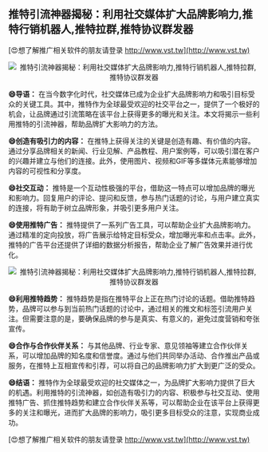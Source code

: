 ## **推特引流神器揭秘：利用社交媒体扩大品牌影响力,推特行销机器人,推特拉群,推特协议群发器**

[😍想了解推广相关软件的朋友请登录 http://www.vst.tw](http://www.vst.tw)

 <center><img src="https://vst.tw/MP4/tuiguang/png/1.png" alt="推特引流神器揭秘：利用社交媒体扩大品牌影响力,推特行销机器人,推特拉群,推特协议群发器"></center>

**😄导语：**
在当今数字化时代，社交媒体已成为企业扩大品牌影响力和吸引目标受众的关键工具。其中，推特作为全球最受欢迎的社交平台之一，提供了一个极好的机会，让品牌通过引流策略在该平台上获得更多的曝光和关注。本文将揭示一些利用推特的引流神器，帮助品牌扩大影响力的方法。

**😄创造有吸引力的内容：**
在推特上获得关注的关键是创造有趣、有价值的内容。通过分享品牌相关的新闻、行业见解、产品教程、用户案例等，可以吸引潜在客户的兴趣并建立与他们的连接。此外，使用图片、视频和GIF等多媒体元素能够增加内容的可视性和分享度。

**😄社交互动：**
推特是一个互动性极强的平台，借助这一特点可以增加品牌的曝光和影响力。回复用户的评论、提问和反馈，参与热门话题的讨论，与用户建立真实的连接，将有助于树立品牌形象，并吸引更多用户关注。

**😄使用推特广告：**
推特提供了一系列广告工具，可以帮助企业扩大品牌影响力。通过精准的定向投放，将广告展示给特定目标受众，增加曝光率和点击率。此外，推特的广告平台还提供了详细的数据分析报告，帮助企业了解广告效果并进行优化。

 <center><img src="https://vst.tw/MP4/tuiguang/png/8.png" alt="推特引流神器揭秘：利用社交媒体扩大品牌影响力,推特行销机器人,推特拉群,推特协议群发器"></center>

**😄利用推特趋势：**
推特趋势是指在推特平台上正在热门讨论的话题。借助推特趋势，品牌可以参与到当前热门话题的讨论中，通过相关的推文和标签引流用户关注。但需要注意的是，要确保品牌的参与是真实、有意义的，避免过度营销和夸张宣传。

**😄合作与合作伙伴关系：**
与其他品牌、行业专家、意见领袖等建立合作伙伴关系，可以增加品牌的知名度和信誉度。通过与他们共同举办活动、合作推出产品或服务，在推特上互相宣传和引荐，可以将自己的品牌影响力扩大到更广泛的受众。

**😄结语：**
推特作为全球最受欢迎的社交媒体之一，为品牌扩大影响力提供了巨大的机遇。利用推特的引流神器，如创造有吸引力的内容、积极参与社交互动、使用推特广告、抓住推特趋势和建立合作伙伴关系等，可以帮助企业在该平台上获得更多的关注和曝光，进而扩大品牌的影响力，吸引更多目标受众的注意，实现商业成功。

[😍想了解推广相关软件的朋友请登录 http://www.vst.tw](http://www.vst.tw)



